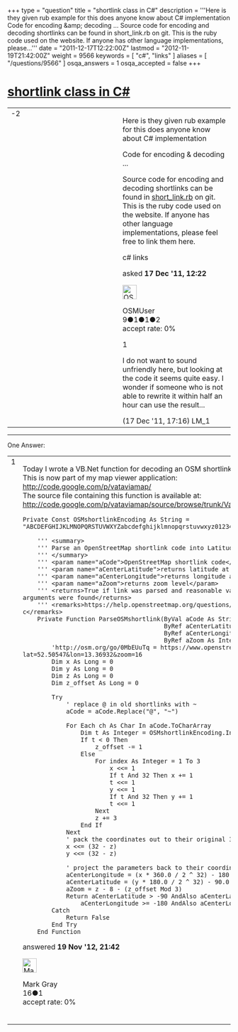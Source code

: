 +++
type = "question"
title = "shortlink class in C#"
description = '''Here is they given rub example for this does anyone know about C# implementation Code for encoding &amp;amp; decoding ... Source code for encoding and decoding shortlinks can be found in short_link.rb on git. This is the ruby code used on the website. If anyone has other language implementations, please...'''
date = "2011-12-17T12:22:00Z"
lastmod = "2012-11-19T21:42:00Z"
weight = 9566
keywords = [ "c#", "links" ]
aliases = [ "/questions/9566" ]
osqa_answers = 1
osqa_accepted = false
+++

<div class="headNormal">

# [shortlink class in C#](/questions/9566/shortlink-class-in-c)

</div>

<div id="main-body">

<div id="askform">

<table id="question-table" style="width:100%;">
<colgroup>
<col style="width: 50%" />
<col style="width: 50%" />
</colgroup>
<tbody>
<tr>
<td style="width: 30px; vertical-align: top"><div class="vote-buttons">
<span id="post-9566-upvote" class="ajax-command post-vote up" rel="nofollow" title="I like this post (click again to cancel)"> </span>
<div id="post-9566-score" class="post-score" title="current number of votes">
-2
</div>
<span id="post-9566-downvote" class="ajax-command post-vote down" rel="nofollow" title="I dont like this post (click again to cancel)"> </span> <span id="favorite-mark" class="ajax-command favorite-mark" rel="nofollow" title="mark/unmark this question as favorite (click again to cancel)"> </span>
<div id="favorite-count" class="favorite-count">
&#10;</div>
</div></td>
<td><div id="item-right">
<div class="question-body">
<p>Here is they given rub example for this does anyone know about C# implementation</p>
<p>Code for encoding &amp; decoding ...</p>
<p>Source code for encoding and decoding shortlinks can be found in <a href="http://git.openstreetmap.org/?p=rails.git;a=blob_plain;f=lib/short_link.rb;hb=HEAD">short_link.rb</a> on git. This is the ruby code used on the website. If anyone has other language implementations, please feel free to link them here.</p>
</div>
<div id="question-tags" class="tags-container tags">
<span class="post-tag tag-link-c#" rel="tag" title="see questions tagged &#39;c#&#39;">c#</span> <span class="post-tag tag-link-links" rel="tag" title="see questions tagged &#39;links&#39;">links</span>
</div>
<div id="question-controls" class="post-controls">
&#10;</div>
<div class="post-update-info-container">
<div class="post-update-info post-update-info-user">
<p>asked <strong>17 Dec '11, 12:22</strong></p>
<img src="https://secure.gravatar.com/avatar/ea3361edbf842d1496a3795125f588dd?s=32&amp;d=identicon&amp;r=g" class="gravatar" width="32" height="32" alt="OSMUser&#39;s gravatar image" />
<p><span>OSMUser</span><br />
<span class="score" title="9 reputation points">9</span><span title="1 badges"><span class="badge1">●</span><span class="badgecount">1</span></span><span title="1 badges"><span class="silver">●</span><span class="badgecount">1</span></span><span title="2 badges"><span class="bronze">●</span><span class="badgecount">2</span></span><br />
<span class="accept_rate" title="Rate of the user&#39;s accepted answers">accept rate:</span> <span title="OSMUser has no accepted answers">0%</span></p>
</div>
</div>
<div id="comments-container-9566" class="comments-container">
<span id="9567"></span>
<div id="comment-9567" class="comment">
<div id="post-9567-score" class="comment-score">
1
</div>
<div class="comment-text">
<p>I do not want to sound unfriendly here, but looking at the code it seems quite easy. I wonder if someone who is not able to rewrite it within half an hour can use the result...</p>
</div>
<div id="comment-9567-info" class="comment-info">
<span class="comment-age">(17 Dec '11, 17:16)</span> <span class="comment-user userinfo">LM_1</span>
</div>
</div>
</div>
<div id="comment-tools-9566" class="comment-tools">
&#10;</div>
<div class="clear">
&#10;</div>
<div id="comment-9566-form-container" class="comment-form-container">
&#10;</div>
<div class="clear">
&#10;</div>
</div></td>
</tr>
</tbody>
</table>

------------------------------------------------------------------------

<div class="tabBar">

<span id="sort-top"></span>

<div class="headQuestions">

One Answer:

</div>

</div>

<span id="17814"></span>

<div id="answer-container-17814" class="answer">

<table style="width:100%;">
<colgroup>
<col style="width: 50%" />
<col style="width: 50%" />
</colgroup>
<tbody>
<tr>
<td style="width: 30px; vertical-align: top"><div class="vote-buttons">
<span id="post-17814-upvote" class="ajax-command post-vote up" rel="nofollow" title="I like this post (click again to cancel)"> </span>
<div id="post-17814-score" class="post-score" title="current number of votes">
1
</div>
<span id="post-17814-downvote" class="ajax-command post-vote down" rel="nofollow" title="I dont like this post (click again to cancel)"> </span>
</div></td>
<td><div class="item-right">
<div class="answer-body">
<p>Today I wrote a VB.Net function for decoding an OSM shortlink, based on the Ruby example. This is now part of my map viewer application:<br />
<a href="http://code.google.com/p/vataviamap/" title="VataviaMap"></a><a href="http://code.google.com/p/vataviamap/">http://code.google.com/p/vataviamap/</a><br />
The source file containing this function is available at:<br />
<a href="http://code.google.com/p/vataviamap/source/browse/trunk/VataviaMap/Shared/clsServer.vb" title="Source Code"></a><a href="http://code.google.com/p/vataviamap/source/browse/trunk/VataviaMap/Shared/clsServer.vb">http://code.google.com/p/vataviamap/source/browse/trunk/VataviaMap/Shared/clsServer.vb</a></p>
<pre><code>Private Const OSMshortlinkEncoding As String = &quot;ABCDEFGHIJKLMNOPQRSTUVWXYZabcdefghijklmnopqrstuvwxyz0123456789_~&quot;
&#10;    &#39;&#39;&#39; &lt;summary&gt;
    &#39;&#39;&#39; Parse an OpenStreetMap shortlink code into Latitude, Longitude and Zoom
    &#39;&#39;&#39; &lt;/summary&gt;
    &#39;&#39;&#39; &lt;param name=&quot;aCode&quot;&gt;OpenStreetMap shortlink code&lt;/param&gt;
    &#39;&#39;&#39; &lt;param name=&quot;aCenterLatitude&quot;&gt;returns latitude at center of area&lt;/param&gt;
    &#39;&#39;&#39; &lt;param name=&quot;aCenterLongitude&quot;&gt;returns longitude at center of area&lt;/param&gt;
    &#39;&#39;&#39; &lt;param name=&quot;aZoom&quot;&gt;returns zoom level&lt;/param&gt;
    &#39;&#39;&#39; &lt;returns&gt;True if link was parsed and reasonable values for the ByRef arguments were found&lt;/returns&gt;
    &#39;&#39;&#39; &lt;remarks&gt;https://help.openstreetmap.org/questions/9566/shortlink-class-in-c&lt;/remarks&gt;
    Private Function ParseOSMshortlink(ByVal aCode As String, _
                                       ByRef aCenterLatitude As Double, _
                                       ByRef aCenterLongitude As Double, _
                                       ByRef aZoom As Integer) As Boolean
        &#39;http://osm.org/go/0MbEUuTq = https://www.openstreetmap.org/?lat=52.50547&amp;lon=13.36932&amp;zoom=16
        Dim x As Long = 0
        Dim y As Long = 0
        Dim z As Long = 0
        Dim z_offset As Long = 0
&#10;        Try
            &#39; replace @ in old shortlinks with ~
            aCode = aCode.Replace(&quot;@&quot;, &quot;~&quot;)
&#10;            For Each ch As Char In aCode.ToCharArray
                Dim t As Integer = OSMshortlinkEncoding.IndexOf(ch)
                If t &lt; 0 Then
                    z_offset -= 1
                Else
                    For index As Integer = 1 To 3
                        x &lt;&lt;= 1
                        If t And 32 Then x += 1
                        t &lt;&lt;= 1
                        y &lt;&lt;= 1
                        If t And 32 Then y += 1
                        t &lt;&lt;= 1
                    Next
                    z += 3
                End If
            Next
            &#39; pack the coordinates out to their original 32 bits.
            x &lt;&lt;= (32 - z)
            y &lt;&lt;= (32 - z)
&#10;            &#39; project the parameters back to their coordinate ranges.
            aCenterLongitude = (x * 360.0 / 2 ^ 32) - 180.0
            aCenterLatitude = (y * 180.0 / 2 ^ 32) - 90.0
            aZoom = z - 8 - (z_offset Mod 3)
            Return aCenterLatitude &gt; -90 AndAlso aCenterLatitude &lt; 90 AndAlso _
                aCenterLongitude &gt;= -180 AndAlso aCenterLongitude &lt;= 180
        Catch
            Return False
        End Try
    End Function</code></pre>
</div>
<div class="answer-controls post-controls">
&#10;</div>
<div class="post-update-info-container">
<div class="post-update-info post-update-info-user">
<p>answered <strong>19 Nov '12, 21:42</strong></p>
<img src="https://secure.gravatar.com/avatar/b78f9b37dd696d312b45b1477cc298fd?s=32&amp;d=identicon&amp;r=g" class="gravatar" width="32" height="32" alt="Mark%20Gray&#39;s gravatar image" />
<p><span>Mark Gray</span><br />
<span class="score" title="16 reputation points">16</span><span title="1 badges"><span class="bronze">●</span><span class="badgecount">1</span></span><br />
<span class="accept_rate" title="Rate of the user&#39;s accepted answers">accept rate:</span> <span title="Mark Gray has no accepted answers">0%</span> </br></br></p>
</div>
</div>
<div id="comments-container-17814" class="comments-container">
&#10;</div>
<div id="comment-tools-17814" class="comment-tools">
&#10;</div>
<div class="clear">
&#10;</div>
<div id="comment-17814-form-container" class="comment-form-container">
&#10;</div>
<div class="clear">
&#10;</div>
</div></td>
</tr>
</tbody>
</table>

</div>

<div class="paginator-container-left">

</div>

</div>

</div>

